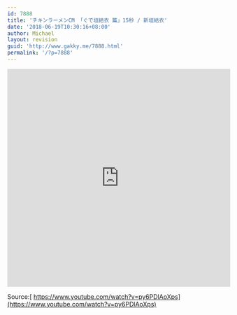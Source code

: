 ```yaml
---
id: 7888
title: 'チキンラーメンCM 「ぐで垣結衣 篇」15秒 / 新垣結衣'
date: '2018-06-19T10:30:16+08:00'
author: Michael
layout: revision
guid: 'http://www.gakky.me/7888.html'
permalink: '/?p=7888'
---
```


<iframe allowfullscreen="allowfullscreen" frameborder="0" height="498" loading="lazy" src="http://player.youku.com/embed/XMzY3MzIwOTUxMg==" width="510"></iframe>

Source:[ https://www.youtube.com/watch?v=py6PDlAoXps](https://www.youtube.com/watch?v=py6PDlAoXps)